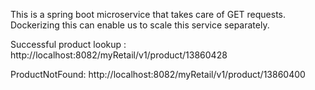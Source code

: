 This is a spring boot microservice that takes care of GET requests. Dockerizing this can enable us to scale this service separately.

Successful product lookup :
http://localhost:8082/myRetail/v1/product/13860428

ProductNotFound:
http://localhost:8082/myRetail/v1/product/13860400
